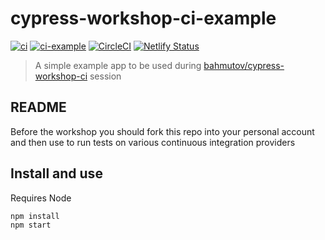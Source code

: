 # cypress-workshop-ci-example  
[![ci](https://github.com/abalabushko/cypress-workshop-ci-example/actions/workflows/ci.yml/badge.svg?branch=main&event=push)](https://github.com/abalabushko/cypress-workshop-ci-example/actions/workflows/ci.yml) [![ci-example](https://img.shields.io/endpoint?url=https://dashboard.cypress.io/badge/count/zapci2/main&style=flat&logo=cypress)](https://dashboard.cypress.io/projects/zapci2/runs) [![CircleCI](https://dl.circleci.com/status-badge/img/gh/abalabushko/cypress-workshop-ci-example/tree/main.svg?style=svg)](https://dl.circleci.com/status-badge/redirect/gh/abalabushko/cypress-workshop-ci-example/tree/main) [![Netlify Status](https://api.netlify.com/api/v1/badges/ffe32c0d-b0b0-431f-a3bd-ac214dbe0d56/deploy-status)](https://app.netlify.com/sites/jade-speculoos-cf4ca8/deploys)
> A simple example app to be used during [bahmutov/cypress-workshop-ci](https://github.com/bahmutov/cypress-workshop-ci) session

## README

Before the workshop you should fork this repo into your personal account and then use to run tests on various continuous integration providers

## Install and use

Requires Node

```
npm install
npm start
```
